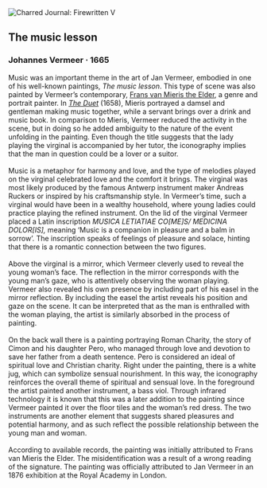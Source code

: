 <div class="artwork-of-the-day">
  <div class="container">
    <div class="img-wrapper">
      <img
        src="https://uploads0.wikiart.org/00380/images/johannes-vermeer/5-the-music-lesson-johannes-vermeer.jpg!Large.jpg"
        alt="Charred Journal: Firewritten V" />
    </div>
    <div class="artwork-detail">
      <div class="artwork-origin"> 
        <h2 class="artwork-name">The music lesson</h2>
        <h3 class="artist">
          Johannes Vermeer
                    ·  1665
        </h3>
      </div>
      <p class="description">
        <span class="artwork-description-text ng-binding" ng-bind-html="viewModel.ArtworkOfTheDay.Description | unsafe">Music was an important theme in the art of Jan Vermeer, embodied in one of his well-known paintings, <i>The music lesson</i>. This type of scene was also painted by Vermeer’s contemporary, <a target="_blank" href="https://www.wikiart.org/en/frans-van-mieris-the-elder">Frans van Mieris the Elder</a>, a genre and portrait painter. In <a target="_blank" href="https://www.wikiart.org/en/frans-van-mieris-the-elder/the-duet-1658"><i>The Duet</i></a> (1658), Mieris portrayed a damsel and gentleman making music together, while a servant brings over a drink and music book. In comparison to Mieris, Vermeer reduced the activity in the scene, but in doing so he added ambiguity to the nature of the event unfolding in the painting. Even though the title suggests that the lady playing the virginal is accompanied by her tutor, the iconography implies that the man in question could be a lover or a suitor.<br><br>Music is a metaphor for harmony and love, and the type of melodies played on the virginal celebrated love and the comfort it brings. The virginal was most likely produced by the famous Antwerp instrument maker Andreas Ruckers or inspired by his craftsmanship style. In Vermeer’s time, such a virginal would have been in a wealthy household, where young ladies could practice playing the refined instrument. On the lid of the virginal Vermeer placed a Latin inscription <i>MUSICA LETIATIAE CO[ME]S/ MEDICINA DOLOR[IS],</i> meaning ‘Music is a companion in pleasure and a balm in sorrow’. The inscription speaks of feelings of pleasure and solace, hinting that there is a romantic connection between the two figures. <br><br>Above the virginal is a mirror, which Vermeer cleverly used to reveal the young woman’s face. The reflection in the mirror corresponds with the young man’s gaze, who is attentively observing the woman playing. Vermeer also revealed his own presence by including part of his easel in the mirror reflection. By including the easel the artist reveals his position and gaze on the scene. It can be interpreted that as the man is enthralled with the woman playing, the artist is similarly absorbed in the process of painting.<br><br>On the back wall there is a painting portraying Roman Charity, the story of Cimon and his daughter Pero, who managed through love and devotion to save her father from a death sentence. Pero is considered an ideal of spiritual love and Christian charity. Right under the painting, there is a white jug, which can symbolize sensual nourishment. In this way, the iconography reinforces the overall theme of spiritual and sensual love. In the foreground the artist painted another instrument, a bass viol. Through infrared technology it is known that this was a later addition to the painting since Vermeer painted it over the floor tiles and the woman’s red dress. The two instruments are another element that suggests shared pleasures and potential harmony, and as such reflect the possible relationship between the young man and woman.<br><br>According to available records, the painting was initially attributed to Frans van Mieris the Elder. The misidentification was a result of a wrong reading of the signature. The painting was officially attributed to Jan Vermeer in an 1876 exhibition at the Royal Academy in London.</span>
                        <div class="text-shadow-container" ng-show="showShadow" style=""></div>
      </p>
    </div>
  </div>

</div>
